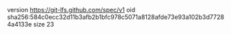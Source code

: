 version https://git-lfs.github.com/spec/v1
oid sha256:584c0ecc32d11b3afb2b1bfc978c5071a8128afde73e93a102b3d77284a4133e
size 23
